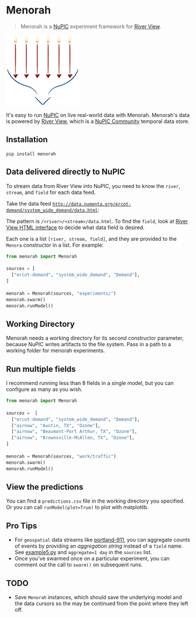 # Menorah

> Menorah is a [NuPIC](http://github.com/numenta/nupic) experiment framework for [River View](http://data.numenta.org).

![Menorah logo](menorah.png)

It's easy to run [NuPIC](http://github.com/numenta/nupic) on live real-world data with Menorah. Menorah's data is powered by [River View](http://data.numenta.org), which is a [NuPIC Community](http://github.com/nupic-community/river-view) temporal data store.

## Installation

    pip install menorah
 
## Data delivered directly to NuPIC

To stream data from River View into NuPIC, you need to know the `river`, `stream`, and `field` for each data feed. 

Take the data feed [`http://data.numenta.org/ercot-demand/system_wide_demand/data.html`](http://data.numenta.org/ercot-demand/system_wide_demand/data.html):

The pattern is `/<river>/<stream>/data.html`. To find the `field`, look at [River View HTML interface](http://data.numenta.org/ercot-demand/system_wide_demand/data.html) to decide what data field is desired. 

Each one is a list `[river, stream, field]`, and they are provided to the `Menora` constructor in a list. For example:

```python
from menorah import Menorah

sources = [
  ["ercot-demand", "system_wide_demand", "Demand"],
]

menorah = Menorah(sources, "experiments/")
menorah.swarm()
menorah.runModel()
```

## Working Directory

Menorah needs a working directory for its second constructor parameter, because NuPIC writes artifacts to the file system. Pass in a path to a working folder for menorah experiments.

## Run multiple fields

I recommend running less than 8 fields in a single model, but you can configure as many as you wish. 

```python
from menorah import Menorah

sources =  [
  ["ercot-demand", "system_wide_demand", "Demand"],
  ["airnow", "Austin, TX", "Ozone"],
  ["airnow", "Beaumont-Port Arthur, TX", "Ozone"],
  ["airnow", "Brownsville-McAllen, TX", "Ozone"],
]

menorah = Menorah(sources, "work/traffic")
menorah.swarm()
menorah.runModel()
```

## View the predictions

You can find a `predictions.csv` file in the working directory you specified. Or you can call `runModel(plot=True)` to plot with matplotlib.

## Pro Tips

- For `geospatial` data streams like [portland-911](http://data.numenta.org/portland-911/portland-911/data.html), you can aggregate counts of events by providing an *aggregation string* instead of a `field` name. See [example5.py](examples/example5.py) and `aggregate=1 day` in the `sources` list. 
- Once you've swarmed once on a particular experiment, you can comment out the call to `swarm()` on subsequent runs.

## TODO

- Save `Menorah` instances, which should save the underlying model and the data cursors so the may be continued from the point where they left off.
